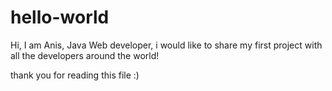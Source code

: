 # hello-world

Hi, I am Anis, Java Web developer,
i would like to share my first project with all the developers around the world!

thank you for reading this file :)
